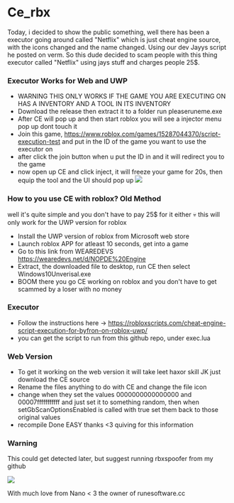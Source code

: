 # Ce_rbx
Today, i decided to show the public something, well there has been a executor going around called "Netflix" which is just cheat engine source, with the icons changed and the name changed. Using our dev Jayys script he posted on verm. So this dude decided to scam people with this thing executor called "Netflix" using jays stuff and charges people 25$.

### Executor Works for Web and UWP
- WARNING THIS ONLY WORKS IF THE GAME YOU ARE EXECUTING ON HAS A INVENTORY AND A TOOL IN ITS INVENTORY
- Download the release then extract it to a folder run pleaseruneme.exe
- After CE will pop up and then start roblox you will see a injector menu pop up dont touch it
- Join this game, https://www.roblox.com/games/15287044370/script-execution-test and put in the ID of the game you want to use the executor on
- after click the join button when u put the ID in and it will redirect you to the game
- now open up CE and click inject, it will freeze your game for 20s, then equip the tool and the UI should pop up
  <img src="https://media.discordapp.net/attachments/1160389674880217169/1172198876875333683/image.png?ex=655f7246&is=654cfd46&hm=330f2a30c5a465bdcb374e56ca546dc2d02e75b9f9d573f527a92ffbb9d3321a&=&width=816&height=425"> </a>



### How to you use CE with roblox? Old Method
well it's quite simple and you don't have to pay 25$ for it either :skull: this will only work for the UWP version for roblox

- Install the UWP version of roblox from Microsoft web store
- Launch roblox APP for atleast 10 seconds, get into a game
- Go to this link from WEAREDEVS https://wearedevs.net/d/NOPDE%20Engine
- Extract, the downloaded file to desktop, run CE then select Windows10Unverisal.exe
- BOOM there you go CE working on roblox and you don't have to get scammed by a loser with no money

### Executor
- Follow the instructions here -> https://robloxscripts.com/cheat-engine-script-execution-for-byfron-on-roblox-uwp/
- you can get the script to run from this github repo, under exec.lua

### Web Version
- To get it working on the web version it will take leet haxor skill JK just download the CE source
- Rename the files anything to do with CE and change the file icon
- change when they set the values 0000000000000000 and 00007fffffffffff and just set it to something random, then when setGbScanOptionsEnabled is called with true set them back to those original values
- recompile Done EASY thanks <3 quiving for this information

### Warning
This could get detected later, but suggest running rbxspoofer from my github

<img src="https://media.discordapp.net/attachments/1156614056233406464/1172146080104845333/image.png?ex=655f411a&is=654ccc1a&hm=546063a508f9433b70adb3986de071adc320f326f30a0c2225f9ff1b9e0acdf6&=&width=844&height=425"></a>

With much love from Nano < 3 the owner of runesoftware.cc
